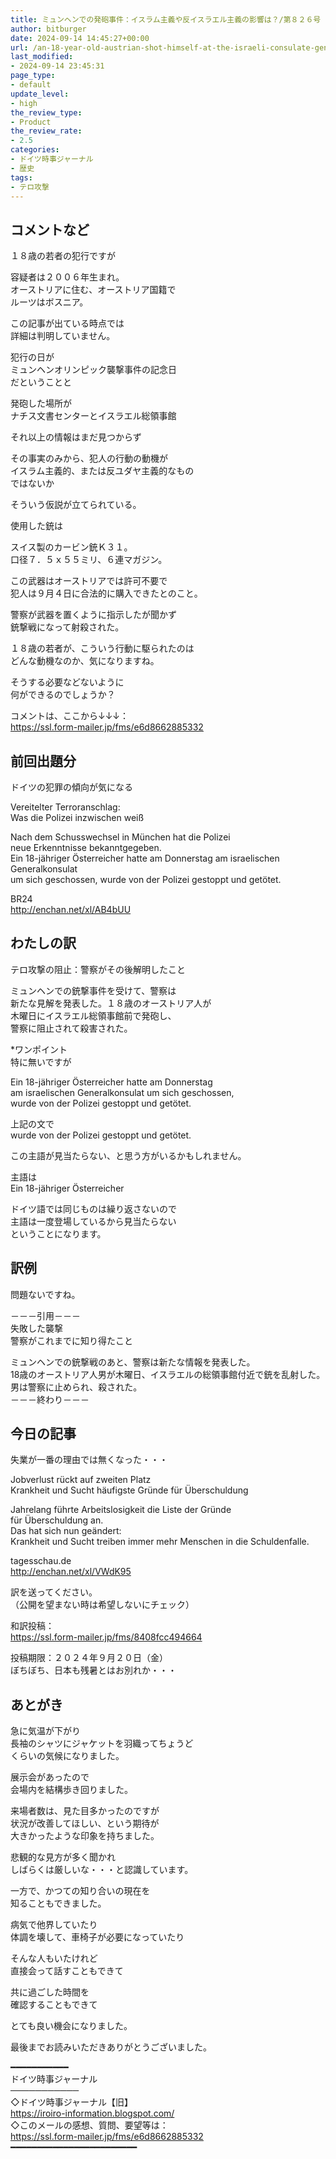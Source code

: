 ```yaml
---
title: ミュンヘンでの発砲事件：イスラム主義や反イスラエル主義の影響は？/第８２６号
author: bitburger
date: 2024-09-14 14:45:27+00:00
url: /an-18-year-old-austrian-shot-himself-at-the-israeli-consulate-general/
last_modified:
- 2024-09-14 23:45:31
page_type:
- default
update_level:
- high
the_review_type:
- Product
the_review_rate:
- 2.5
categories:
- ドイツ時事ジャーナル
- 歴史
tags:
- テロ攻撃
---
```

## コメントなど 

１８歳の若者の犯行ですが

容疑者は２００６年生まれ。  
オーストリアに住む、オーストリア国籍で  
ルーツはボスニア。

この記事が出ている時点では  
詳細は判明していません。

犯行の日が  
<span class="fz-20px"><span class="bold-red"><span class="marker-under">ミュンヘンオリンピック襲撃事件の記念日</span></span></span>  
だということと

発砲した場所が  
<span class="fz-20px"><span class="bold-red"><span class="marker-under">ナチス文書センターとイスラエル総領事館</span></span></span>

それ以上の情報はまだ見つからず

その事実のみから、犯人の行動の動機が  
イスラム主義的、または反ユダヤ主義的なもの  
ではないか

そういう仮説が立てられている。

使用した銃は

スイス製のカービン銃Ｋ３１。  
口径７．５ｘ５５ミリ、６連マガジン。

この武器はオーストリアでは許可不要で  
犯人は９月４日に合法的に購入できたとのこと。

警察が武器を置くように指示したが聞かず  
銃撃戦になって射殺された。

<span class="fz-22px"><span class="bold-red"><span class="marker-under">１８歳の若者が、こういう行動に駆られたのは<br />どんな動機なのか、気になりますね。</span></span></span>

そうする必要などないように  
何ができるのでしょうか？

コメントは、ここから↓↓↓：  
<https://ssl.form-mailer.jp/fms/e6d8662885332>

## 前回出題分 

ドイツの犯罪の傾向が気になる

Vereitelter Terroranschlag:  
Was die Polizei inzwischen weiß

Nach dem Schusswechsel in München hat die Polizei  
neue Erkenntnisse bekanntgegeben.  
Ein 18-jähriger Österreicher hatte am Donnerstag am israelischen Generalkonsulat  
um sich geschossen, wurde von der Polizei gestoppt und getötet.

BR24  
<http://enchan.net/xl/AB4bUU>

## わたしの訳 

テロ攻撃の阻止：警察がその後解明したこと

ミュンヘンでの銃撃事件を受けて、警察は  
新たな見解を発表した。１８歳のオーストリア人が  
木曜日にイスラエル総領事館前で発砲し、  
警察に阻止されて殺害された。

*ワンポイント  
特に無いですが

Ein 18-jähriger Österreicher hatte am Donnerstag  
am israelischen Generalkonsulat um sich geschossen,  
wurde von der Polizei gestoppt und getötet.

上記の文で  
wurde von der Polizei gestoppt und getötet.

この主語が見当たらない、と思う方がいるかもしれません。

主語は  
Ein 18-jähriger Österreicher

ドイツ語では同じものは繰り返さないので  
主語は一度登場しているから見当たらない  
ということになります。

## 訳例 

問題ないですね。

－－－引用－－－  
失敗した襲撃  
警察がこれまでに知り得たこと

ミュンヘンでの銃撃戦のあと、警察は新たな情報を発表した。  
18歳のオーストリア人男が木曜日、イスラエルの総領事館付近で銃を乱射した。  
男は警察に止められ、殺された。  
－－－終わり－－－

## 今日の記事 

失業が一番の理由では無くなった・・・

Jobverlust rückt auf zweiten Platz  
Krankheit und Sucht häufigste Gründe für Überschuldung

Jahrelang führte Arbeitslosigkeit die Liste der Gründe  
für Überschuldung an.  
Das hat sich nun geändert:  
Krankheit und Sucht treiben immer mehr Menschen in die Schuldenfalle.

tagesschau.de  
<http://enchan.net/xl/VWdK95>

訳を送ってください。  
（公開を望まない時は希望しないにチェック）

和訳投稿：  
<https://ssl.form-mailer.jp/fms/8408fcc494664>

投稿期限：２０２４年９月２０日（金）  
ぼちぼち、日本も残暑とはお別れか・・・

## あとがき 

急に気温が下がり  
長袖のシャツにジャケットを羽織ってちょうど  
くらいの気候になりました。

展示会があったので  
会場内を結構歩き回りました。

来場者数は、見た目多かったのですが  
状況が改善してほしい、という期待が  
大きかったような印象を持ちました。

悲観的な見方が多く聞かれ  
しばらくは厳しいな・・・と認識しています。

一方で、かつての知り合いの現在を  
知ることもできました。

病気で他界していたり  
体調を壊して、車椅子が必要になっていたり

そんな人もいたけれど  
直接会って話すこともできて

共に過ごした時間を  
確認することもできて

とても良い機会になりました。

最後までお読みいただきありがとうございました。

━━━━━━━━━━━  
ドイツ時事ジャーナル  
───────────  
◇ドイツ時事ジャーナル【旧】  
<https://iroiro-information.blogspot.com/>  
◇このメールの感想、質問、要望等は：  
<https://ssl.form-mailer.jp/fms/e6d8662885332>  
━━━━━━━━━━━━━━━━━━━━━━━━